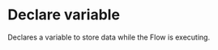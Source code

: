 # Declare variable

Declares a variable to store data while the Flow is executing.


<br/>

<!--![img](https://profitbasedocs.blob.core.windows.net/flowimages/builtInFlow.png)-->

<br/>
